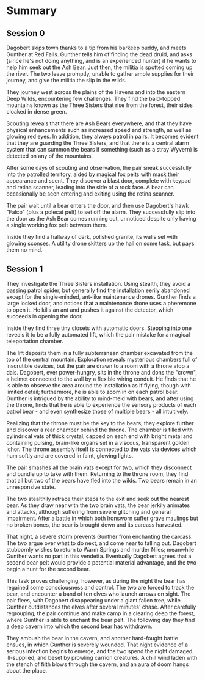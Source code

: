# Summary

## Session 0

Dagobert skips town thanks to a tip from his barkeep buddy, and meets Gunther at Red Falls.  Gunther tells him of finding the dead druid, and asks (since he's not doing anything, and is an experienced hunter) if he wants to help him seek out the Ash Bear.  Just then, the militia is spotted coming up the river.  The two leave promptly, unable to gather ample supplies for their journey, and give the militia the slip in the wilds.

They journey west across the plains of the Havens and into the eastern Deep Wilds, encountering few challenges.  They find the bald-topped mountains known as the Three Sisters that rise from the forest, their sides cloaked in dense green.  

Scouting reveals that there are Ash Bears everywhere, and that they have physical enhancements such as increased speed and strength, as well as glowing red eyes.  In addition, they always patrol in pairs.  It becomes evident that they are guarding the Three Sisters, and that there is a central alarm system that can summon the bears if something (such as a stray Wyvern) is detected on any of the mountains.

After some days of scouting and observation, the pair sneak successfully into the patrolled territory, aided by magical fox pelts with mask their appearance and scent.  They discover a blast door, complete with keypad and retina scanner, leading into the side of a rock face.  A bear can occasionally be seen entering and exiting using the retina scanner.

The pair wait until a bear enters the door, and then use Dagobert's hawk "Falco" (plus a polecat pelt) to set off the alarm.  They successfully slip into the door as the Ash Bear comes running out, unnoticed despite only having a single working fox pelt between them.

Inside they find a hallway of dark, polished granite, its walls set with glowing sconses.  A utility drone skitters up the hall on some task, but pays them no mind.

## Session 1

They investigate the Three Sisters installation.  Using stealth, they avoid a passing patrol spider, but generally find the installation eerily abandoned except for the single-minded, ant-like maintenance drones.  Gunther finds a large locked door, and notices that a maintenance drone uses a pheremone to open it.  He kills an ant and pushes it against the detector, which succeeds in opening the door.

Inside they find three tiny closets with automatic doors.  Stepping into one reveals it to be a fully automated lift, which the pair mistake for a magical teleportation chamber.  

The lift deposits them in a fully subterranean chamber excavated from the top of the central mountain.  Exploration reveals mysterious chambers full of inscrutible devices, but the pair are drawn to a room with a throne atop a dais.  Dagobert, ever power-hungry, sits in the throne and dons the "crown", a helmet connected to the wall by a flexible wiring conduit.  He finds that he is able to observe the area around the installation as if flying, though with limited detail; furthermore, he is able to zoom in on each patrol bear.  Gunther is intrigued by the ability to mind-meld with bears, and after using the throne, finds that he is able to experience the sensory products of each patrol bear - and even synthesize those of multiple bears - all intuitively.  

Realizing that the throne must be the key to the bears, they explore further and discover a rear chamber behind the throne.  The chamber is filled with cylindrical vats of thick crystal, capped on each end with bright metal and containing pulsing, brain-like organs set in a viscous, transparent golden ichor.  The throne assembly itself is connected to the vats via devices which hum softly and are covered in faint, glowing lights.

The pair smashes all the brain vats except for two, which they disconnect and bundle up to take with them.  Returning to the throne room, they find that all but two of the bears have fled into the wilds.  Two bears remain in an unresponsive state.  

The two stealthily retrace their steps to the exit and seek out the nearest bear.  As they draw near with the two brain vats, the bear jerkily animates and attacks, although suffering from severe glitching and general impairment.  After a battle in which both Ironsworn suffer grave maulings but no broken bones, the bear is brought down and its carcass harvested.  

That night, a severe storm prevents Gunther from enchanting the carcass.  The two argue over what to do next, and come near to falling out.  Dagobert stubbornly wishes to return to Warm Springs and murder Niles; meanwhile Gunther wants no part in this vendetta.  Eventually Dagobert agrees that a second bear pelt would provide a potential material advantage, and the two begin a hunt for the second bear.

This task proves challenging, however, as during the night the bear has regained some consciousness and control.  The two are forced to track the bear, and encounter a band of ten elves who launch arrows on sight.  The pair flees, with Dagobert disappearing under a giant fallen tree, while Gunther outdistances the elves after several minutes' chase.  After carefully regrouping, the pair continue and make camp in a clearing deep the forest, where Gunther is able to enchant the bear pelt.  The following day they find a deep cavern into which the second bear has withdrawn.

They ambush the bear in the cavern, and another hard-fought battle ensues, in which Gunther is severely wounded.  That night evidence of a serious infection begins to emerge, and the two spend the night damaged, ill-supplied, and beset by prowling carrion creatures.  A chill wind laden with the stench of filth blows through the cavern, and an aura of doom hangs about the place.

